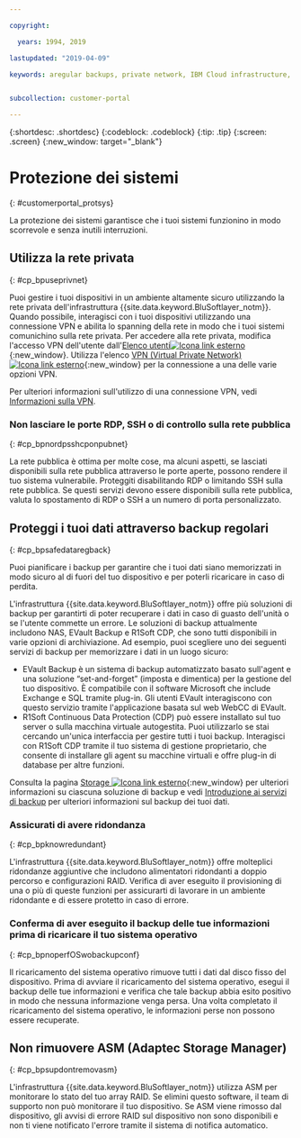 ```yaml
---

copyright:

  years: 1994, 2019

lastupdated: "2019-04-09"

keywords: aregular backups, private network, IBM Cloud infrastructure, 


subcollection: customer-portal

---
```


{:shortdesc: .shortdesc}
{:codeblock: .codeblock}
{:tip: .tip}
{:screen: .screen}
{:new_window: target="_blank"}


# Protezione dei sistemi
{: #customerportal_protsys}

La protezione dei sistemi garantisce che i tuoi sistemi funzionino in modo scorrevole e senza inutili interruzioni.

## Utilizza la rete privata
{: #cp_bpuseprivnet}

Puoi gestire i tuoi dispositivi in un ambiente altamente sicuro utilizzando la rete privata dell'infrastruttura {{site.data.keyword.BluSoftlayer_notm}}. Quando possibile, interagisci con i tuoi dispositivi utilizzando una connessione VPN e abilita lo spanning della rete in modo che i tuoi sistemi comunichino sulla rete privata. Per accedere alla rete privata, modifica l'accesso VPN dell'utente dall'[Elenco utenti![Icona link esterno](../icons/launch-glyph.svg)](https://control.softlayer.com/account/user/list){:new_window}. Utilizza l'elenco [VPN (Virtual Private Network) ![Icona link esterno](../icons/launch-glyph.svg)](http://www.softlayer.com/vpn-access){:new_window} per la connessione a una delle varie opzioni VPN.

Per ulteriori informazioni sull'utilizzo di una connessione VPN, vedi [Informazioni sulla VPN](/docs/infrastructure/iaas-vpn?topic=VPN-about-iaas-vpn#about-iaas-vpn).

### Non lasciare le porte RDP, SSH o di controllo sulla rete pubblica
{: #cp_bpnordpsshcponpubnet}

La rete pubblica è ottima per molte cose, ma alcuni aspetti, se lasciati disponibili sulla rete pubblica attraverso le porte aperte, possono rendere il tuo sistema vulnerabile. Proteggiti disabilitando RDP o limitando SSH sulla rete pubblica. Se questi servizi devono essere disponibili sulla rete pubblica, valuta lo spostamento di RDP o SSH a un numero di porta personalizzato.

## Proteggi i tuoi dati attraverso backup regolari
{: #cp_bpsafedataregback}

Puoi pianificare i backup per garantire che i tuoi dati siano memorizzati in modo sicuro al di fuori del tuo dispositivo e per poterli ricaricare in caso di perdita.

L'infrastruttura {{site.data.keyword.BluSoftlayer_notm}} offre più soluzioni di backup per garantirti di poter recuperare i dati in caso di guasto dell'unità o se l'utente commette un errore. Le soluzioni di backup attualmente includono NAS, EVault Backup e R1Soft CDP, che sono tutti disponibili in varie opzioni di archiviazione.
Ad esempio, puoi scegliere uno dei seguenti servizi di backup per memorizzare i dati in un luogo sicuro:
  * EVault Backup è un sistema di backup automatizzato basato sull'agent e una soluzione “set-and-forget” (imposta e dimentica) per la gestione del tuo dispositivo. È compatibile con il software Microsoft che include Exchange e SQL tramite plug-in. Gli utenti EVault interagiscono con questo servizio tramite l'applicazione basata sul web WebCC di EVault.
  * R1Soft Continuous Data Protection (CDP) può essere installato sul tuo server o sulla macchina virtuale autogestita. Puoi utilizzarlo se stai cercando un'unica interfaccia per gestire tutti i tuoi backup. Interagisci con R1Soft CDP tramite il tuo sistema di gestione proprietario, che consente di installare gli agent su macchine virtuali e offre plug-in di database per altre funzioni.

 Consulta la pagina [Storage ![Icona link esterno](../icons/launch-glyph.svg)](http://www.softlayer.com/services/storagelayer/){:new_window} per ulteriori informazioni su ciascuna soluzione di backup e vedi [Introduzione ai servizi di backup](/docs/infrastructure/Backup?topic=Backup-getting-started#getting-started) per ulteriori informazioni sul backup dei tuoi dati.

### Assicurati di avere ridondanza
{: #cp_bpknowredundant}

L'infrastruttura {{site.data.keyword.BluSoftlayer_notm}} offre molteplici ridondanze aggiuntive che includono alimentatori ridondanti a doppio percorso e configurazioni RAID. Verifica di aver eseguito il provisioning di una o più di queste funzioni per assicurarti di lavorare in un ambiente ridondante e di essere protetto in caso di errore.

### Conferma di aver eseguito il backup delle tue informazioni prima di ricaricare il tuo sistema operativo
{: #cp_bpnoperfOSwobackupconf}

Il ricaricamento del sistema operativo rimuove tutti i dati dal disco fisso del dispositivo. Prima di avviare il ricaricamento del sistema operativo, esegui il backup delle tue informazioni e verifica che tale backup abbia esito positivo in modo che nessuna informazione venga persa. Una volta completato il ricaricamento del sistema operativo, le informazioni perse non possono essere recuperate.

## Non rimuovere ASM (Adaptec Storage Manager)
{: #cp_bpsupdontremovasm}

 L'infrastruttura {{site.data.keyword.BluSoftlayer_notm}} utilizza ASM per monitorare lo stato del tuo array RAID. Se elimini questo software, il team di supporto non può monitorare il tuo dispositivo. Se ASM viene rimosso dal dispositivo, gli avvisi di errore RAID sul dispositivo non sono disponibili e non ti viene notificato l'errore tramite il sistema di notifica automatico.
